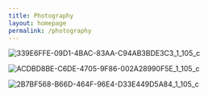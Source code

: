```yaml
---
title: Photography
layout: homepage
permalink: /photography
---
```

![339E6FFE-09D1-4BAC-83AA-C94AB3BDE3C3_1_105_c](https://user-images.githubusercontent.com/85243637/129816116-a58d7bba-c9f6-4859-82b7-8e87dbcb055d.jpeg)

![ACDBD8BE-C6DE-4705-9F86-002A28990F5E_1_105_c](https://user-images.githubusercontent.com/85243637/129816139-79374fb0-3935-48e9-a766-7381f948420d.jpeg)

![2B7BF568-B66D-464F-96E4-D33E449D5A84_1_105_c](https://user-images.githubusercontent.com/85243637/129816176-db800c7a-94db-4bc7-928e-a14616f1f799.jpeg)



